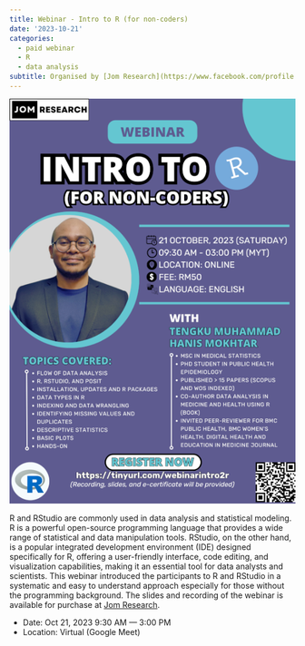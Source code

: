 ```yaml
---
title: Webinar - Intro to R (for non-coders)
date: '2023-10-21'
categories: 
  - paid webinar
  - R
  - data analysis
subtitle: Organised by [Jom Research](https://www.facebook.com/profile.php?id=100095502845075)
---
```


![](featured.png)

R and RStudio are commonly used in data analysis and statistical modeling. R is a powerful open-source programming language that provides a wide range of statistical and data manipulation tools. RStudio, on the other hand, is a popular integrated development environment (IDE) designed specifically for R, offering a user-friendly interface, code editing, and visualization capabilities, making it an essential tool for data analysts and scientists. This webinar introduced the participants to R and RStudio in a systematic and easy to understand approach especially for those without the programming background. The slides and recording of the webinar is available for purchase at [Jom Research](https://tinyurl.com/jomresearchlinks?fbclid=IwZXh0bgNhZW0CMTAAAR03m6xQOpINtpXgMU8wRzYSRBEGcP3lgdqG7ez-OlDeac616GEH6nV6iVc_aem_QZWpvfqNmF4dzUD2r0-6PA).

-   Date: Oct 21, 2023 9:30 AM — 3:00 PM
-   Location: Virtual (Google Meet)
